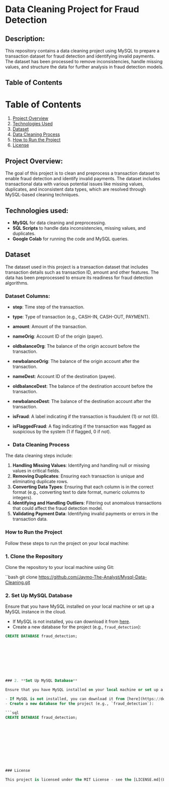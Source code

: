 # Data Cleaning Project for Fraud Detection
## Description:
This repository contains a data cleaning project using MySQL to prepare a transaction dataset for fraud detection and identifying invalid payments. The dataset has been processed to remove inconsistencies, handle missing values, and structure the data for further analysis in fraud detection models.
## Table of Contents
# Table of Contents

1. [Project Overview](#project-overview)
2. [Technologies Used](#technologies-used)
3. [Dataset](#dataset)
4. [Data Cleaning Process](#data-cleaning-process)
5. [How to Run the Project](#how-to-run-the-project)
6. [License](#license)

## Project Overview:
The goal of this project is to clean and preprocess a transaction dataset to enable fraud detection and identify invalid payments. The dataset includes transactional data with various potential issues like missing values, duplicates, and inconsistent data types, which are resolved through MySQL-based cleaning techniques.

## Technologies used:
* **MySQL** for data cleaning and preprocessing.
* **SQL Scripts** to handle data inconsistencies, missing values, and duplicates.
* **Google Colab** for running the code and MySQL queries.

## Dataset

The dataset used in this project is a transaction dataset that includes transaction details such as transaction ID, amount and other features. The data has been preprocessed to ensure its readiness for fraud detection algorithms.

### Dataset Columns:

- **step**: Time step of the transaction.
- **type**: Type of transaction (e.g., CASH-IN, CASH-OUT, PAYMENT).
- **amount**: Amount of the transaction.
- **nameOrig**: Account ID of the origin (payer).
- **oldbalanceOrg**: The balance of the origin account before the transaction.
- **newbalanceOrig**: The balance of the origin account after the transaction.
- **nameDest**: Account ID of the destination (payee).
- **oldbalanceDest**: The balance of the destination account before the transaction.
- **newbalanceDest**: The balance of the destination account after the transaction.
- **isFraud**: A label indicating if the transaction is fraudulent (1) or not (0).
- **isFlaggedFraud**: A flag indicating if the transaction was flagged as suspicious by the system (1 if flagged, 0 if not).

- ### Data Cleaning Process

The data cleaning steps include:

1. **Handling Missing Values**: Identifying and handling null or missing values in critical fields.
2. **Removing Duplicates**: Ensuring each transaction is unique and eliminating duplicate rows.
3. **Converting Data Types**: Ensuring that each column is in the correct format (e.g., converting text to date format, numeric columns to integers).
4. **Identifying and Handling Outliers**: Filtering out anomalous transactions that could affect the fraud detection model.
5. **Validating Payment Data**: Identifying invalid payments or errors in the transaction data.

### How to Run the Project

Follow these steps to run the project on your local machine:

### 1. **Clone the Repository**

Clone the repository to your local machine using Git:

``bash
git clone https://github.com/Jaymo-The-Analyst/Mysql-Data-Cleaning.git


### 2. **Set Up MySQL Database**
Ensure that you have MySQL installed on your local machine or set up a MySQL instance in the cloud.

- If MySQL is not installed, you can download it from [here](https://dev.mysql.com/downloads/installer/).
- Create a new database for the project (e.g., `fraud_detection`):

```sql
CREATE DATABASE fraud_detection;









### 2. **Set Up MySQL Database**

Ensure that you have MySQL installed on your local machine or set up a MySQL instance in the cloud.

- If MySQL is not installed, you can download it from [here](https://dev.mysql.com/downloads/installer/).
- Create a new database for the project (e.g., `fraud_detection`):

```sql
CREATE DATABASE fraud_detection;











### License

This project is licensed under the MIT License - see the [LICENSE.md](LICENSE.md) file for details.
